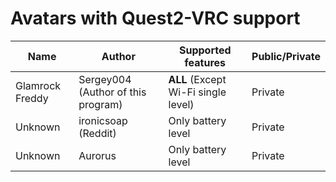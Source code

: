 # Avatars with Quest2-VRC support
|Name|Author|Supported features|Public/Private|
|---|---|---|---|
|Glamrock Freddy|Sergey004 (Author of this program)|**ALL** (Except Wi-Fi single level)|Private|
|Unknown|ironicsoap (Reddit)|Only battery level|Private|
|Unknown|Aurorus|Only battery level|Private|


 